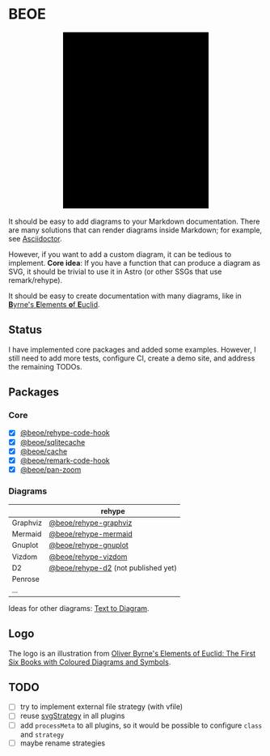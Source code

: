 # BEOE

<p align="center">
  <picture>
    <source media="(prefers-color-scheme: dark)" srcset="logo/logo-dark.svg">
    <img alt="" src="logo/logo.svg" width="288" height="348">
  </picture>
</p>

It should be easy to add diagrams to your Markdown documentation. There are many solutions that can render diagrams inside Markdown; for example, see [Asciidoctor](https://docs.asciidoctor.org/diagram-extension/latest/).

However, if you want to add a custom diagram, it can be tedious to implement. **Core idea**: If you have a function that can produce a diagram as SVG, it should be trivial to use it in Astro (or other SSGs that use remark/rehype).

It should be easy to create documentation with many diagrams, like in [**B**yrne's **E**lements **o**f **E**uclid](https://www.c82.net/euclid/).

## Status

I have implemented core packages and added some examples. However, I still need to add more tests, configure CI, create a demo site, and address the remaining TODOs.

## Packages

### Core

- [x] [@beoe/rehype-code-hook](/packages/rehype-code-hook/)
- [x] [@beoe/sqlitecache](/packages/sqlitecache/)
- [x] [@beoe/cache](/packages/cache/)
- [x] [@beoe/remark-code-hook](/packages/remark-code-hook/)
- [x] [@beoe/pan-zoom](/packages/pan-zoom/)

### Diagrams

|          | rehype                                                      |
| -------- | ----------------------------------------------------------- |
| Graphviz | [@beoe/rehype-graphviz](/packages/rehype-graphviz/)         |
| Mermaid  | [@beoe/rehype-mermaid](/packages/rehype-mermaid/)           |
| Gnuplot  | [@beoe/rehype-gnuplot](/packages/rehype-gnuplot/)           |
| Vizdom   | [@beoe/rehype-vizdom](/packages/rehype-vizdom/)             |
| D2       | [@beoe/rehype-d2](/packages/rehype-d2/) (not published yet) |
| Penrose  |                                                             |
| ...      |                                                             |

Ideas for other diagrams: [Text to Diagram](https://stereobooster.com/posts/text-to-diagram/).

## Logo

The logo is an illustration from [Oliver Byrne's Elements of Euclid: The First Six Books with Coloured Diagrams and Symbols](https://www.c82.net/euclid/).

## TODO

- [ ] try to implement external file strategy (with vfile)
- [ ] reuse [svgStrategy](packages/rehype-d2/src/svgStrategy.ts) in all plugins
- [ ] add `processMeta` to all plugins, so it would be possible to configure `class` and `strategy`
- [ ] maybe rename strategies
